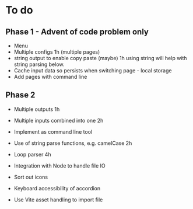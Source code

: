 # To do

## Phase 1 - Advent of code problem only
* Menu
* Multiple configs 1h (multiple pages)
* string output to enable copy paste (maybe) 1h using string will help with string parsing below.
* Cache input data so persists when switching page - local storage
* Add pages with command line

## Phase 2
* Multiple outputs 1h
* Multiple inputs combined into one 2h
* Implement as command line tool    


* Use of string parse functions, e.g. camelCase  2h
* Loop parser 4h
* Integration with Node to handle file IO

* Sort out icons
* Keyboard accessibility of accordion
* Use Vite asset handling to import file
